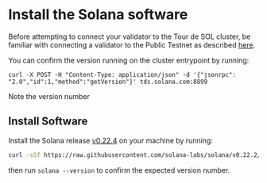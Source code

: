 # Install the Solana software

Before attempting to connect your validator to the Tour de SOL cluster, be familiar with connecting a validator to the Public Testnet as described [here](https://docs.solana.com/book/running-validator).

You can confirm the version running on the cluster entrypoint by running:

```text
curl -X POST -H "Content-Type: application/json" -d '{"jsonrpc": "2.0","id":1,"method":"getVersion"}' tds.solana.com:8899
```

Note the version number

## Install Software

Install the Solana release [v0.22.4](https://github.com/solana-labs/solana/releases/tag/v0.22.4) on your machine by running:

```bash
curl -sSf https://raw.githubusercontent.com/solana-labs/solana/v0.22.2/install/solana-install-init.sh | sh -s - 0.22.4
```

then run `solana --version` to confirm the expected version number.
